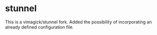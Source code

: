 # stunnel
This is a vimagick/stunnel fork. Added the possibility of incorporating an already defined configuration file.
